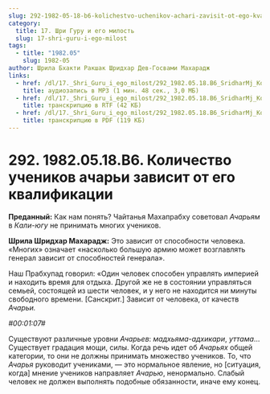 ```yaml
---
slug: 292-1982-05-18-b6-kolichestvo-uchenikov-achari-zavisit-ot-ego-kvalifikatsii
category:
  title: 17. Шри Гуру и его милость
  slug: 17-shri-guru-i-ego-milost
tags:
  - title: "1982.05"
    slug: 1982-05
author: Шрила Бхакти Ракшак Шридхар Дев-Госвами Махарадж
links:
  - href: /dl/17._Shri_Guru_i_ego_milost/292_1982.05.18.B6_SridharMj_Kolichestvo_uchenikov_achari_zavisit_ot_ego_kvalifikacii.mp3
    title: аудиозапись в MP3 (1 мин. 48 сек., 3,0 МБ)
  - href: /dl/17._Shri_Guru_i_ego_milost/292_1982.05.18.B6_SridharMj_Kolichestvo_uchenikov_achari_zavisit_ot_ego_kvalifikacii.rtf
    title: транскрипцию в RTF (42 КБ)
  - href: /dl/17._Shri_Guru_i_ego_milost/292_1982.05.18.B6_SridharMj_Kolichestvo_uchenikov_achari_zavisit_ot_ego_kvalifikacii.pdf
    title: транскрипцию в PDF (119 КБ)
---
```


# 292. 1982.05.18.B6. Количество учеников ачарьи зависит от его квалификации

**Преданный:** Как нам понять? Чайтанья Махапрабху советовал *Ачарьям* в *Кали-югу* не принимать многих учеников.

**Шрила Шридхар Махарадж:** Это зависит от способности человека. «Многих» означает «насколько большую армию может возглавлять генерал зависит от способностей генерала».

Наш Прабхупад говорил: «Один человек способен управлять империей и находить время для отдыха. Другой же не в состоянии управляться семьей, состоящей из шести человек, и у него не находится ни минуты свободного времени. [Санскрит.] Зависит от человека, от качеств *Ачарьи.*

*#00:01:07#*

Существуют различные уровни *Ачарьев*: *мадхьяма-адхикари*, *уттама*… Существует градация мощи, силы. Когда речь идет об *Ачарьях* общей категории, то они не должны принимать множество учеников. То, что *Ачарья* руководит учениками, — это нормальное явление, но [ситуация, когда] мнение учеников направляет *Ачарью*, ненормально. Слабый человек не должен выполнять подобные обязанности, иначе ему конец.

